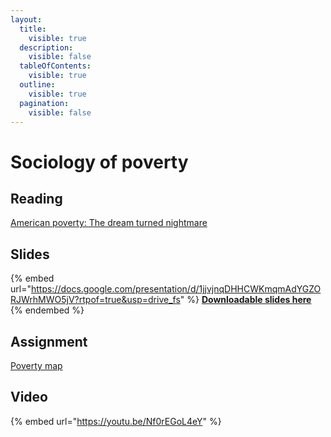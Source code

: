 ```yaml
---
layout:
  title:
    visible: true
  description:
    visible: false
  tableOfContents:
    visible: true
  outline:
    visible: true
  pagination:
    visible: false
---
```


# Sociology of poverty

## Reading

[American poverty: The dream turned nightmare](https://drive.google.com/file/d/1r2M589VSpNvzbyjjU9cIZdoYFOoPIjpA/view?usp=sharing)

## Slides

{% embed url="https://docs.google.com/presentation/d/1jjvjnqDHHCWKmqmAdYGZORJWrhMWO5jV?rtpof=true&usp=drive_fs" %}
[**Downloadable slides here**](https://docs.google.com/presentation/d/1jjvjnqDHHCWKmqmAdYGZORJWrhMWO5jV?rtpof=true\&usp=drive\_fs)
{% endembed %}

## Assignment

[Poverty map](https://docs.google.com/document/d/1joZ4Gz48-JunzT-m0Pb4KzMCXpiNcVmf?rtpof=true\&usp=drive\_fs)

## Video

{% embed url="https://youtu.be/Nf0rEGoL4eY" %}
